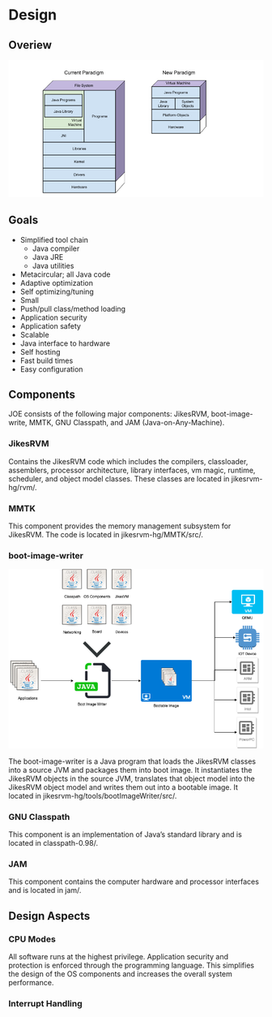 # Design

## Overiew
![Overview](/images/JOE_Overview.png "overview")

## Goals

* Simplified tool chain
  * Java compiler
  * Java JRE
  * Java utilities
* Metacircular; all Java code
* Adaptive optimization
* Self optimizing/tuning
* Small
* Push/pull class/method loading
* Application security
* Application safety
* Scalable
* Java interface to hardware
* Self hosting
* Fast build times
* Easy configuration

## Components

JOE consists of the following major components: JikesRVM, boot-image-write, MMTK, GNU Classpath, and JAM (Java-on-Any-Machine).

### JikesRVM

Contains the JikesRVM code which includes the compilers, classloader, assemblers, processor architecture, library interfaces, vm magic, runtime, scheduler, and object model classes. These classes are located in jikesrvm-hg/rvm/.

### MMTK

This component provides the memory management subsystem for JikesRVM. The code is located in jikesrvm-hg/MMTK/src/.

### boot-image-writer

![BootImageWriter](/images/BootImageWriter.png "Boot image creation")

The boot-image-writer is a Java program that loads the JikesRVM classes  into a source JVM and packages them into boot image. It instantiates the JikesRVM objects in the source JVM, translates that object model into the JikesRVM object model and writes them out into a bootable image. It located in jikesrvm-hg/tools/bootImageWriter/src/.

### GNU Classpath

This component is an implementation of Java’s standard library and is located in classpath-0.98/.

### JAM

This component contains the computer hardware and processor interfaces and is located in jam/.

## Design Aspects

### CPU Modes

All software runs at the highest privilege. Application security and protection is enforced through the programming language. This simplifies the design of the OS components and increases the overall system performance.

### Interrupt Handling		
